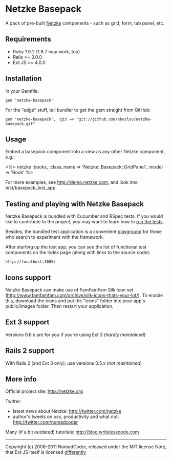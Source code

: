 # Netzke Basepack

A pack of pre-built [Netzke](http://netzke.org) components - such as grid, form, tab panel, etc.

## Requirements

* Ruby 1.9.2 (1.8.7 may work, too)
* Rails >= 3.0.0
* Ext JS >= 4.0.0

## Installation

In your Gemfile:

    gem 'netzke-basepack'

For the "edge" stuff, tell bundler to get the gem straight from GitHub:

    gem 'netzke-basepack', :git => "git://github.com/skozlov/netzke-basepack.git"

## Usage

Embed a basepack component into a view as any other Netzke component, e.g.:

  <%= netzke :books, :class_name => 'Netzke::Basepack::GridPanel', :model => 'Book' %>

For more examples, see http://demo.netzke.com, and look into test/basepack_test_app.

## Testing and playing with Netzke Basepack

Netzke Basepack is bundled with Cucumber and RSpec tests. If you would like to contribute to the project, you may want to learn how to [run the tests](https://github.com/skozlov/netzke-core/wiki/Automated-testing).

Besides, the bundled test application is a convenient [playground](https://github.com/skozlov/netzke-core/wiki/Playground) for those who search to experiment with the framework.

After starting up the test app, you can see the list of functional test components on the index page (along with links to the source code):

    http://localhost:3000/

## Icons support
Netzke Basepack can make use of FamFamFam Silk icon set (http://www.famfamfam.com/archive/silk-icons-thats-your-lot/). To enable this, download the icons and put the "icons" folder into your app's public/images folder. Then restart your application.

## Ext 3 support
Versions 0.6.x are for you if you're using Ext 3 (*hardly maintained*)

## Rails 2 support
With Rails 2 (and Ext 3 only), use versions 0.5.x (*not maintained*)

## More info
Official project site: http://netzke.org

Twitter:

* latest news about Netzke: http://twitter.com/netzke
* author's tweets on osx, productivity and what not:  http://twitter.com/nomadcoder

Many (if a bit outdated) tutorials: http://blog.writelesscode.com

---
Copyright (c) 2008-2011 NomadCoder, released under the MIT license
Note, that Ext JS itself is licensed [differently](http://www.sencha.com/products/extjs/license/)